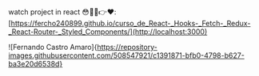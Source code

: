 watch project in react 😳👨‍💻👉❤️: [https://fercho240899.github.io/curso_de_React-_Hooks-_Fetch-_Redux-_React-Router-_Styled_Components/](http://localhost:3000)

![Fernando Castro Amaro]{https://repository-images.githubusercontent.com/508547921/c1391871-bfb0-4798-b627-ba3e20d6538d}
